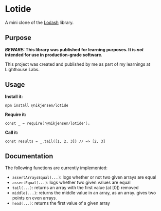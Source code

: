 # Lotide

A mini clone of the [Lodash](https://lodash.com) library.

## Purpose

**_BEWARE:_ This library was published for learning purposes. It is _not_ intended for use in production-grade software.**

This project was created and published by me as part of my learnings at Lighthouse Labs. 

## Usage

**Install it:**

`npm install @nikjensen/lotide`

**Require it:**

`const _ = require('@nikjensen/lotide');`

**Call it:**

`const results = _.tail([1, 2, 3]) // => [2, 3]`

## Documentation

The following functions are currently implemented:

* `assertArraysEqual(...)`: logs whether or not two given arrays are equal
* `assertEqual(...)`: logs whether two given values are equal
* `tail(...)`: returns an array with the first value (at [0]) removed
* `middle(...)`: returns the middle value in an array, as an array. gives two points on even arrays.
* `head(...)`: returns the first value of a given array
